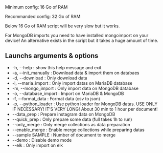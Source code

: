 Minimum config: 16 Go of RAM

Recommanded config: 32 Go of RAM

Below 16 Go of RAM script will be very slow but it works.

For MongoDB imports you need to have installed mongoimport on your device!
An alternative exists in the script but it takes a huge amount of time.

## Launchs arguments & options
- -h, --help            : show this help message and exit
- -a, --init_manually   : Download data & import them on databaes
- -d, --download        : Only download data
- -i, --maria_import    : Only import datas on MariaDB database
- -m, --mongo_import    : Only import data on MongoDB database
- -o, --database_import : Import on MariaDB & MongoDB
- -f, --format_data     : Format data (csv to json)
- -p, --python_loader   : Use python loader for MongoDB datas. USE ONLY IF NECESSARY! IT'S VERY LONG! About 30 min to 1 hour per document!
- --data_prep           : Prepare instagram data on MongoDB
- --quick_prep          : Only prepare some data (full takes 1h to run)
- --only_merge          : Only merge collections as data preparation
- --enable_merge        : Enable merge collections while preparing datas
- --sample SAMPLE       : Number of document to merge
- --demo                : Disable demo mode
- --elk                 : Only import on elk